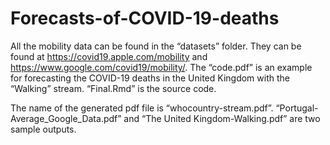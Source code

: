 # Forecasts-of-COVID-19-deaths

All the mobility data can be found in the “datasets” folder. They can be found at https://covid19.apple.com/mobility and https://www.google.com/covid19/mobility/. The “code.pdf” is an example for forecasting the COVID-19 deaths in the United Kingdom with the “Walking” stream.  “Final.Rmd” is the source code.

The name of the generated pdf file is “whocountry-stream.pdf”. “Portugal-Average_Google_Data.pdf” and “The United Kingdom-Walking.pdf” are two sample outputs.
